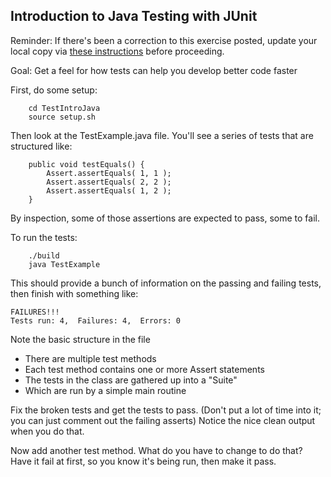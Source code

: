 ## Introduction to Java Testing with JUnit

Reminder: If there's been a correction to this exercise posted, update your local copy via [these instructions](https://docs.google.com/document/d/1g3b2e7wf3mWaIZ4U6MkNR5B4fQuO71y6Q341LGs45HQ/edit?usp=sharing) before proceeding.

Goal: Get a feel for how tests can help you develop better code faster

First, do some setup:

```
    cd TestIntroJava
    source setup.sh
```

Then look at the TestExample.java file.  You'll see a series of tests that are structured like:

```
    public void testEquals() {
        Assert.assertEquals( 1, 1 );
        Assert.assertEquals( 2, 2 );
        Assert.assertEquals( 1, 2 );
    }
```

By inspection, some of those assertions are expected to pass, some to fail.

To run the tests:

```
    ./build
    java TestExample
```


This should provide a bunch of information on the passing and failing tests, then finish with something like:

```
FAILURES!!!
Tests run: 4,  Failures: 4,  Errors: 0
```

Note the basic structure in the file
 - There are multiple test methods
 - Each test method contains one or more Assert statements
 - The tests in the class are gathered up into a "Suite"
 - Which are run by a simple main routine

Fix the broken tests and get the tests to pass.  (Don't put a lot of time into it; you can just comment out the failing asserts) Notice the nice clean output when you do that.

Now add another test method.  What do you have to change to do that?  Have it fail at first, so you know it's being run, then make it pass.
